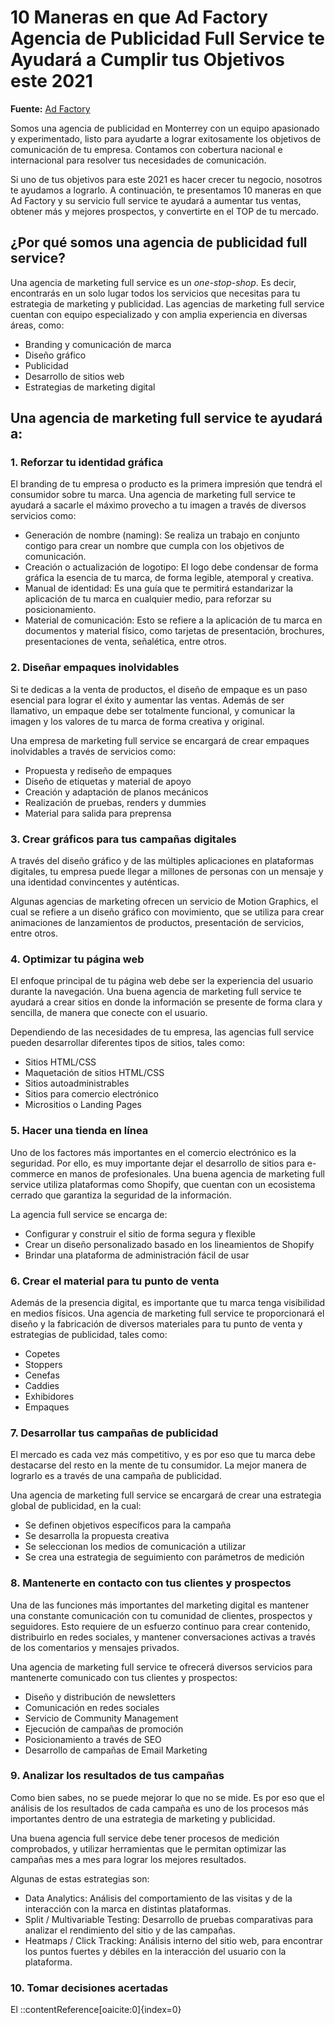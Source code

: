 # 10 Maneras en que Ad Factory Agencia de Publicidad Full Service te Ayudará a Cumplir tus Objetivos este 2021

**Fuente:** [Ad Factory](https://www.adfactory.mx/articulos-de-marketing-y-publicidad/10-maneras-en-que-ad-factory-agencia-de-publicidad-full-service-te-ayudara-a-cumplir-tus-objetivos-este-2021/)

Somos una agencia de publicidad en Monterrey con un equipo apasionado y experimentado, listo para ayudarte a lograr exitosamente los objetivos de comunicación de tu empresa. Contamos con cobertura nacional e internacional para resolver tus necesidades de comunicación.

Si uno de tus objetivos para este 2021 es hacer crecer tu negocio, nosotros te ayudamos a lograrlo. A continuación, te presentamos 10 maneras en que Ad Factory y su servicio full service te ayudará a aumentar tus ventas, obtener más y mejores prospectos, y convertirte en el TOP de tu mercado.

## ¿Por qué somos una agencia de publicidad full service?

Una agencia de marketing full service es un *one-stop-shop*. Es decir, encontrarás en un solo lugar todos los servicios que necesitas para tu estrategia de marketing y publicidad. Las agencias de marketing full service cuentan con equipo especializado y con amplia experiencia en diversas áreas, como:

- Branding y comunicación de marca
- Diseño gráfico
- Publicidad
- Desarrollo de sitios web
- Estrategias de marketing digital

## Una agencia de marketing full service te ayudará a:

### 1. Reforzar tu identidad gráfica

El branding de tu empresa o producto es la primera impresión que tendrá el consumidor sobre tu marca. Una agencia de marketing full service te ayudará a sacarle el máximo provecho a tu imagen a través de diversos servicios como:

- Generación de nombre (naming): Se realiza un trabajo en conjunto contigo para crear un nombre que cumpla con los objetivos de comunicación.
- Creación o actualización de logotipo: El logo debe condensar de forma gráfica la esencia de tu marca, de forma legible, atemporal y creativa.
- Manual de identidad: Es una guía que te permitirá estandarizar la aplicación de tu marca en cualquier medio, para reforzar su posicionamiento.
- Material de comunicación: Esto se refiere a la aplicación de tu marca en documentos y material físico, como tarjetas de presentación, brochures, presentaciones de venta, señalética, entre otros.

### 2. Diseñar empaques inolvidables

Si te dedicas a la venta de productos, el diseño de empaque es un paso esencial para lograr el éxito y aumentar las ventas. Además de ser llamativo, un empaque debe ser totalmente funcional, y comunicar la imagen y los valores de tu marca de forma creativa y original.

Una empresa de marketing full service se encargará de crear empaques inolvidables a través de servicios como:

- Propuesta y rediseño de empaques
- Diseño de etiquetas y material de apoyo
- Creación y adaptación de planos mecánicos
- Realización de pruebas, renders y dummies
- Material para salida para preprensa

### 3. Crear gráficos para tus campañas digitales

A través del diseño gráfico y de las múltiples aplicaciones en plataformas digitales, tu empresa puede llegar a millones de personas con un mensaje y una identidad convincentes y auténticas.

Algunas agencias de marketing ofrecen un servicio de Motion Graphics, el cual se refiere a un diseño gráfico con movimiento, que se utiliza para crear animaciones de lanzamientos de productos, presentación de servicios, entre otros.

### 4. Optimizar tu página web

El enfoque principal de tu página web debe ser la experiencia del usuario durante la navegación. Una buena agencia de marketing full service te ayudará a crear sitios en donde la información se presente de forma clara y sencilla, de manera que conecte con el usuario.

Dependiendo de las necesidades de tu empresa, las agencias full service pueden desarrollar diferentes tipos de sitios, tales como:

- Sitios HTML/CSS
- Maquetación de sitios HTML/CSS
- Sitios autoadministrables
- Sitios para comercio electrónico
- Micrositios o Landing Pages

### 5. Hacer una tienda en línea

Uno de los factores más importantes en el comercio electrónico es la seguridad. Por ello, es muy importante dejar el desarrollo de sitios para e-commerce en manos de profesionales. Una buena agencia de marketing full service utiliza plataformas como Shopify, que cuentan con un ecosistema cerrado que garantiza la seguridad de la información.

La agencia full service se encarga de:

- Configurar y construir el sitio de forma segura y flexible
- Crear un diseño personalizado basado en los lineamientos de Shopify
- Brindar una plataforma de administración fácil de usar

### 6. Crear el material para tu punto de venta

Además de la presencia digital, es importante que tu marca tenga visibilidad en medios físicos. Una agencia de marketing full service te proporcionará el diseño y la fabricación de diversos materiales para tu punto de venta y estrategias de publicidad, tales como:

- Copetes
- Stoppers
- Cenefas
- Caddies
- Exhibidores
- Empaques

### 7. Desarrollar tus campañas de publicidad

El mercado es cada vez más competitivo, y es por eso que tu marca debe destacarse del resto en la mente de tu consumidor. La mejor manera de lograrlo es a través de una campaña de publicidad.

Una agencia de marketing full service se encargará de crear una estrategia global de publicidad, en la cual:

- Se definen objetivos específicos para la campaña
- Se desarrolla la propuesta creativa
- Se seleccionan los medios de comunicación a utilizar
- Se crea una estrategia de seguimiento con parámetros de medición

### 8. Mantenerte en contacto con tus clientes y prospectos

Una de las funciones más importantes del marketing digital es mantener una constante comunicación con tu comunidad de clientes, prospectos y seguidores. Esto requiere de un esfuerzo continuo para crear contenido, distribuirlo en redes sociales, y mantener conversaciones activas a través de los comentarios y mensajes privados.

Una agencia de marketing full service te ofrecerá diversos servicios para mantenerte comunicado con tus clientes y prospectos:

- Diseño y distribución de newsletters
- Comunicación en redes sociales
- Servicio de Community Management
- Ejecución de campañas de promoción
- Posicionamiento a través de SEO
- Desarrollo de campañas de Email Marketing

### 9. Analizar los resultados de tus campañas

Como bien sabes, no se puede mejorar lo que no se mide. Es por eso que el análisis de los resultados de cada campaña es uno de los procesos más importantes dentro de una estrategia de marketing y publicidad.

Una buena agencia full service debe tener procesos de medición comprobados, y utilizar herramientas que le permitan optimizar las campañas mes a mes para lograr los mejores resultados.

Algunas de estas estrategias son:

- Data Analytics: Análisis del comportamiento de las visitas y de la interacción con la marca en distintas plataformas.
- Split / Multivariable Testing: Desarrollo de pruebas comparativas para analizar el rendimiento del sitio y de las campañas.
- Heatmaps / Click Tracking: Análisis interno del sitio web, para encontrar los puntos fuertes y débiles en la interacción del usuario con la plataforma.

### 10. Tomar decisiones acertadas

El
::contentReference[oaicite:0]{index=0}
 
